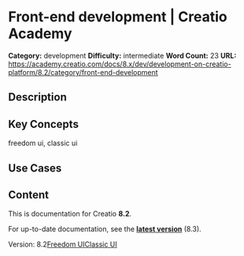 # Front-end development | Creatio Academy

**Category:** development **Difficulty:** intermediate **Word Count:** 23
**URL:**
https://academy.creatio.com/docs/8.x/dev/development-on-creatio-platform/8.2/category/front-end-development

## Description

## Key Concepts

freedom ui, classic ui

## Use Cases

## Content

This is documentation for Creatio **8.2**.

For up-to-date documentation, see the
**[latest version](/docs/8.x/dev/development-on-creatio-platform/category/front-end-development)**
(8.3).

Version:
8.2[Freedom UI](/docs/8.x/dev/development-on-creatio-platform/8.2/category/freedom-ui)[Classic UI](/docs/8.x/dev/development-on-creatio-platform/8.2/category/classic-ui)
